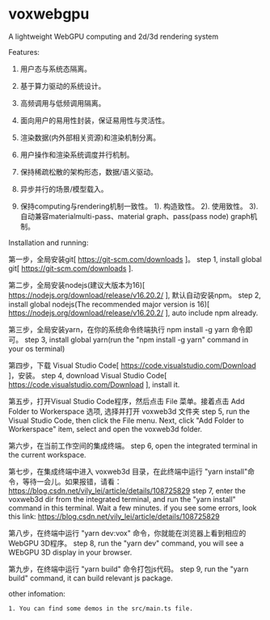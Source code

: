 # voxwebgpu
A lightweight WebGPU computing and 2d/3d rendering system

Features:

   1. 用户态与系统态隔离。

   2. 基于算力驱动的系统设计。

   3. 高频调用与低频调用隔离。

   4. 面向用户的易用性封装，保证易用性与灵活性。

   5. 渲染数据(内外部相关资源)和渲染机制分离。

   6. 用户操作和渲染系统调度并行机制。

   7. 保持稀疏松散的架构形态，数据/语义驱动。

   8. 异步并行的场景/模型载入。

   9. 保持computing与rendering机制一致性。
         1). 构造致性。
         2). 使用致性。
         3). 自动兼容materialmulti-pass、material graph、pass(pass node) graph机制。


Installation and running:

   第一步，全局安装git[ https://git-scm.com/downloads ]。
   step 1, install global git[ https://git-scm.com/downloads ].

   第二步，全局安装nodejs(建议大版本为16)[ https://nodejs.org/download/release/v16.20.2/ ], 默认自动安装npm。
   step 2, install global nodejs(The recommended major version is 16)[ https://nodejs.org/download/release/v16.20.2/ ], auto include npm already.

   第三步，全局安装yarn，在你的系统命令终端执行 npm install -g yarn 命令即可。
   step 3, install global yarn(run the "npm install -g yarn" command in your os terminal)

   第四步，下载 Visual Studio Code[ https://code.visualstudio.com/Download ]，安装。
   step 4, download Visual Studio Code[ https://code.visualstudio.com/Download ], install it.

   第五步，打开Visual Studio Code程序，然后点击 File 菜单。接着点击 Add Folder to Workerspace 选项, 选择并打开 voxweb3d 文件夹
   step 5, run the Visual Studio Code, then click the File menu. Next, click "Add Folder to Workerspace" item, select and open the voxweb3d folder.

   第六步，在当前工作空间的集成终端。
   step 6, open the integrated terminal in the current workspace.

   第七步，在集成终端中进入 voxweb3d 目录，在此终端中运行 "yarn install"命令，等待一会儿。如果报错，请看：https://blog.csdn.net/vily_lei/article/details/108725829
   step 7, enter the voxweb3d dir from the integrated terminal, and run the "yarn install" command in this terminal. Wait a few minutes.
   if you see some errors, look this link: https://blog.csdn.net/vily_lei/article/details/108725829
    
   第八步，在终端中运行 "yarn dev:vox" 命令，你就能在浏览器上看到相应的WebGPU 3D程序。
   step 8, run the "yarn dev" command, you will see a WEbGPU 3D display in your browser.
   
   第九步，在终端中运行 "yarn build" 命令打包js代码。
   step 9, run the "yarn build" command, it can build relevant js package.

other infomation:

    1. You can find some demos in the src/main.ts file.
